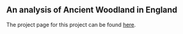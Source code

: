 ## An analysis of Ancient Woodland in England

The project page for this project can be found [here](https://zibbini.github.io/projectPages/ancientwoodland.html).